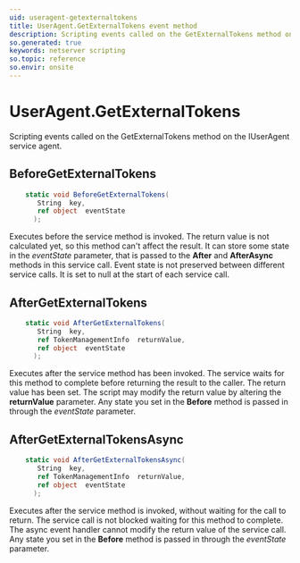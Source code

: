 ```yaml
---
uid: useragent-getexternaltokens
title: UserAgent.GetExternalTokens event method
description: Scripting events called on the GetExternalTokens method on the UserAgent service agent.
so.generated: true
keywords: netserver scripting
so.topic: reference
so.envir: onsite
---
```

# UserAgent.GetExternalTokens

Scripting events called on the <see cref='M:IUserAgent.GetExternalTokens'>GetExternalTokens</see> method on the <see cref='IUserAgent'>IUserAgent</see>  service agent.

## BeforeGetExternalTokens
```cs
    static void BeforeGetExternalTokens(
       String  key,
       ref object  eventState
      );
```
Executes before the service method is invoked.
The return value is not calculated yet, so this method can't affect the result.
It can store some state in the *eventState* parameter, that is passed to the **After** and **AfterAsync** methods in this service call.
Event state is not preserved between different service calls. It is set to null at the start of each service call.
## AfterGetExternalTokens
```cs
    static void AfterGetExternalTokens(
       String  key,
       ref TokenManagementInfo  returnValue,
       ref object  eventState
      );
```
Executes after the service method has been invoked. The service waits for this method to complete before returning the result to the caller.
The return value has been set. The script may modify the return value by altering the **returnValue** parameter.
Any state you set in the **Before** method is passed in through the *eventState* parameter.
## AfterGetExternalTokensAsync
```cs
    static void AfterGetExternalTokensAsync(
       String  key,
       ref TokenManagementInfo  returnValue,
       ref object  eventState
      );
```
Executes after the service method is invoked, without waiting for the call to return.
The service call is not blocked waiting for this method to complete.
The async event handler cannot modify the return value of the service call.
Any state you set in the **Before** method is passed in through the *eventState* parameter.

